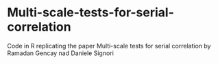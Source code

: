 # Multi-scale-tests-for-serial-correlation
Code in R replicating the paper Multi-scale tests for serial correlation by Ramadan Gencay nad Daniele Signori
